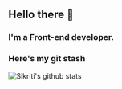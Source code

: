 ## Hello there 👋
### I'm a Front-end developer.
### Here's my git stash
![Sikriti's github stats](https://github-readme-stats.vercel.app/api?username=devloop01&show_icons=true&hide_border=true)
